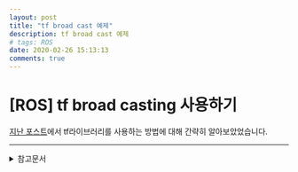 ```yaml
---
layout: post
title: "tf broad cast 예제"
description: tf broad cast 예제
# tags: ROS
date: 2020-02-26 15:13:13
comments: true
---
```


# [ROS] tf broad casting 사용하기

[지난 포스트](https://msc9533.github.io/2020/02/ros_tf_libaray/)에서 tf라이브러리를 사용하는 방법에 대해 간략히 알아보았었습니다.
<!-- 로스위키 링크, 어떤 튜토리얼인지? -->
<!-- 이걸 왜하는지 -->
<!-- 오도메트리로 간단한 예제 -->

---

<details>
<summary>참고문서</summary>
<div markdown="1">

- [ROS WIKI - Writing a tf broadcaster (C++)](http://wiki.ros.org/tf/Tutorials/Writing%20a%20tf%20broadcaster%20%28C%2B%2B%29)
- [ROS WIKI - writing a tf listener (C++)](http://wiki.ros.org/tf/Tutorials/Writing%20a%20tf%20listener%20%28C%2B%2B%29)
- [ROS WIKI - Adding a frame(C++)](http://wiki.ros.org/tf/Tutorials/Adding%20a%20frame%20%28C%2B%2B%29)
- [ROS WIKI - Writing a tf broadcaster (Python)](http://wiki.ros.org/tf/Tutorials/Writing%20a%20tf%20broadcaster%20%28Python%29)
- [ROS WIKI - writing a tf listener (Python)](http://wiki.ros.org/tf/Tutorials/Writing%20a%20tf%20listener%20%28Python%29)
- [ROS WIKI - Adding a frame(Python)](http://wiki.ros.org/tf/Tutorials/Adding%20a%20frame%20%28Python%29)


</div>

</details>
<script id="dsq-count-scr" src="//msc9533.disqus.com/count.js" async></script>

